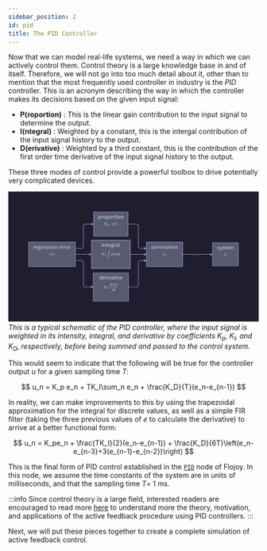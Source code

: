 ```yaml
---
sidebar_position: 2
id: pid
title: The PID Controller
---
```


Now that we can model real-life systems, we need a way in which we can actively control them. Control theory is a large knowledge base in and of itself. Therefore, we will not go into too much detail about it, other than to mention that the most frequently used controller in industry is the *PID* controller. This is an acronym describing the way in which the controller makes its decisions based on the given input signal:

- **P(roportion)** : This is the linear gain contribution to the input signal to determine the output.
- **I(ntegral)** : Weighted by a constant, this is the intergal contribution of the input signal history to the output.
- **D(erivative)** : Weighted by a third constant, this is the contribution of the first order time derivative of the input signal history to the output.

These three modes of control provide a powerful toolbox to drive potentially very complicated devices.

![image](/img/active_feedback/PID.png)
*This is a typical schematic of the PID controller, where the input signal is weighted in its intensity, integral, and derivative by coefficients $K_p$, $K_I$, and $K_D$, respectively, before being summed and passed to the control system.*

This would seem to indicate that the following will be true for the controller output $u$ for a given sampling time $T$:

$$
u_n = K_p e_n + TK_I\sum_n e_n + \frac{K_D}{T}(e_n-e_{n-1})
$$

In reality, we can make improvements to this by using the trapezoidal approximation for the integral for discrete values, as well as a simple FIR filter (taking the three previous values of $e$ to calculate the derivative) to arrive at a better functional form:

$$
u_n = K_pe_n + \frac{TK_I}{2}(e_n-e_{n-1}) + \frac{K_D}{6T}\left(e_n-e_{n-3}+3(e_{n-1}-e_{n-2})\right)
$$

This is the final form of PID control established in the [`PID`](https://github.com/flojoy-io/nodes/blob/main/TRANSFORMERS/SIGNAL_PROCESSING/PID/PID.py) node of Flojoy. In this node, we assume the time constants of the system are in units of milliseconds, and that the sampling time $T=$ 1 ms. 

:::info
Since control theory is a large field, interested readers are encouraged to read more [here](https://en.wikipedia.org/wiki/PID_controller) to understand more the theory, motivation, and applications of the active feedback procedure using PID controllers.
:::

Next, we will put these pieces together to create a complete simulation of active feedback control.
